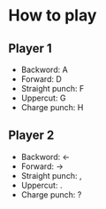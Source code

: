 # How to play

## Player 1
* Backword: A
* Forward: D
* Straight punch: F
* Uppercut: G
* Charge punch: H
  
## Player 2
* Backword: ← 
* Forward: →
* Straight punch: ,
* Uppercut: .
* Charge punch: ?